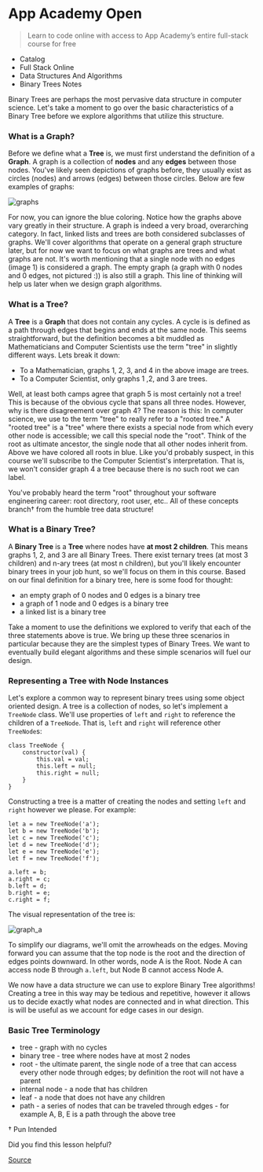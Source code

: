 # App Academy Open

> Learn to code online with access to App Academy’s entire full-stack course for free

*   Catalog
*   Full Stack Online
*   Data Structures And Algorithms
*   Binary Trees Notes

Binary Trees are perhaps the most pervasive data structure in computer science. Let's take a moment to go over the basic characteristics of a Binary Tree before we explore algorithms that utilize this structure.

### What is a Graph?

Before we define what a **Tree** is, we must first understand the definition of a **Graph**. A graph is a collection of **nodes** and any **edges** between those nodes. You've likely seen depictions of graphs before, they usually exist as circles (nodes) and arrows (edges) between those circles. Below are few examples of graphs:

![graphs](https://s3-us-west-1.amazonaws.com/appacademy-open-assets/data_structures_algorithms/trees/images/graphs.png)

For now, you can ignore the blue coloring. Notice how the graphs above vary greatly in their structure. A graph is indeed a very broad, overarching category. In fact, linked lists and trees are both considered subclasses of graphs. We'll cover algorithms that operate on a general graph structure later, but for now we want to focus on what graphs are trees and what graphs are not. It's worth mentioning that a single node with no edges (image 1) is considered a graph. The empty graph (a graph with 0 nodes and 0 edges, not pictured :)) is also still a graph. This line of thinking will help us later when we design graph algorithms.

### What is a Tree?

A **Tree** is a **Graph** that does not contain any cycles. A cycle is is defined as a path through edges that begins and ends at the same node. This seems straightforward, but the definition becomes a bit muddled as Mathematicians and Computer Scientists use the term "tree" in slightly different ways. Lets break it down:

*   To a Mathematician, graphs 1, 2, 3, and 4 in the above image are trees.
*   To a Computer Scientist, only graphs 1 ,2, and 3 are trees.

Well, at least both camps agree that graph 5 is most certainly not a tree! This is because of the obvious cycle that spans all three nodes. However, why is there disagreement over graph 4? The reason is this: In computer science, we use to the term "tree" to really refer to a "rooted tree." A "rooted tree" is a "tree" where there exists a special node from which every other node is accessible; we call this special node the "root". Think of the root as ultimate ancestor, the single node that all other nodes inherit from. Above we have colored all roots in blue. Like you'd probably suspect, in this course we'll subscribe to the Computer Scientist's interpretation. That is, we won't consider graph 4 a tree because there is no such root we can label.

You've probably heard the term "root" throughout your software engineering career: root directory, root user, etc.. All of these concepts branch† from the humble tree data structure!

### What is a Binary Tree?

A **Binary Tree** is a **Tree** where nodes have **at most 2 children**. This means graphs 1, 2, and 3 are all Binary Trees. There exist ternary trees (at most 3 children) and n-ary trees (at most n children), but you'll likely encounter binary trees in your job hunt, so we'll focus on them in this course. Based on our final definition for a binary tree, here is some food for thought:

*   an empty graph of 0 nodes and 0 edges is a binary tree
*   a graph of 1 node and 0 edges is a binary tree
*   a linked list is a binary tree

Take a moment to use the definitions we explored to verify that each of the three statements above is true. We bring up these three scenarios in particular because they are the simplest types of Binary Trees. We want to eventually build elegant algorithms and these simple scenarios will fuel our design.

### Representing a Tree with Node Instances

Let's explore a common way to represent binary trees using some object oriented design. A tree is a collection of nodes, so let's implement a `TreeNode` class. We'll use properties of `left` and `right` to reference the children of a `TreeNode`. That is, `left` and `right` will reference other `TreeNode`s:

    class TreeNode {
        constructor(val) {
            this.val = val;
            this.left = null;
            this.right = null;
        }
    }

Constructing a tree is a matter of creating the nodes and setting `left` and `right` however we please. For example:

    let a = new TreeNode('a');
    let b = new TreeNode('b');
    let c = new TreeNode('c');
    let d = new TreeNode('d');
    let e = new TreeNode('e');
    let f = new TreeNode('f');
    
    a.left = b;
    a.right = c;
    b.left = d;
    b.right = e;
    c.right = f;

The visual representation of the tree is:

![graph_a](https://s3-us-west-1.amazonaws.com/appacademy-open-assets/data_structures_algorithms/trees/images/graph_a.png)

To simplify our diagrams, we'll omit the arrowheads on the edges. Moving forward you can assume that the top node is the root and the direction of edges points downward. In other words, node A is the Root. Node A can access node B through `a.left`, but Node B cannot access Node A.

We now have a data structure we can use to explore Binary Tree algorithms! Creating a tree in this way may be tedious and repetitive, however it allows us to decide exactly what nodes are connected and in what direction. This is will be useful as we account for edge cases in our design.

### Basic Tree Terminology

*   tree - graph with no cycles
*   binary tree - tree where nodes have at most 2 nodes
*   root - the ultimate parent, the single node of a tree that can access every other node through edges; by definition the root will not have a parent
*   internal node - a node that has children
*   leaf - a node that does not have any children
*   path - a series of nodes that can be traveled through edges - for example A, B, E is a path through the above tree

† Pun Intended

Did you find this lesson helpful?


[Source](https://open.appacademy.io/learn/full-stack-online/data-structures-and-algorithms/binary-trees-notes)
